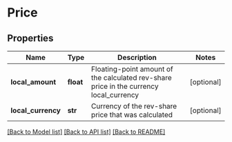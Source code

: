 # Price

## Properties
Name | Type | Description | Notes
------------ | ------------- | ------------- | -------------
**local_amount** | **float** | Floating-point amount of the calculated rev-share price in the currency local_currency | [optional] 
**local_currency** | **str** | Currency of the rev-share price that was calculated | [optional] 

[[Back to Model list]](../README.md#documentation-for-models) [[Back to API list]](../README.md#documentation-for-api-endpoints) [[Back to README]](../README.md)

